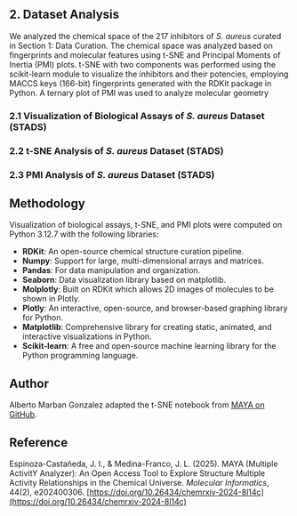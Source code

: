 ## 2. Dataset Analysis
We analyzed the chemical space of the 217 inhibitors of *S. aureus* curated in Section 1: Data Curation. The chemical space was analyzed based on fingerprints and molecular features using t-SNE and Principal Moments of Inertia (PMI) plots. t-SNE with two components was performed using the scikit-learn module to visualize the inhibitors and their potencies, employing MACCS keys (166-bit) fingerprints generated with the RDKit package in Python. A ternary plot of PMI was used to analyze molecular geometry
### 2.1 Visualization of Biological Assays of *S. aureus* Dataset (STADS)
### 2.2 t-SNE Analysis of *S. aureus* Dataset (STADS)
### 2.3 PMI Analysis of *S. aureus* Dataset (STADS)

## Methodology
Visualization of biological assays, t-SNE, and PMI plots were computed on Python 3.12.7 with the following libraries:
- **RDKit**: An open-source chemical structure curation pipeline.
- **Numpy**: Support for large, multi-dimensional arrays and matrices.
- **Pandas**: For data manipulation and organization.
- **Seaborn**: Data visualization library based on matplotlib.
- **Molplotly**: Built on RDKit which allows 2D images of molecules to be shown in Plotly.
- **Plotly**: An interactive, open-source, and browser-based graphing library for Python.
- **Matplotlib**: Comprehensive library for creating static, animated, and interactive visualizations in Python.
- **Scikit-learn**: A free and open-source machine learning library for the Python programming language.

## Author
Alberto Marban Gonzalez adapted the t-SNE notebook from [MAYA on GitHub](https://github.com/IsrC11/MAYA/tree/44661380db69df87131c8dd5315a24debe5e6020).

## Reference
Espinoza-Castañeda, J. I., & Medina-Franco, J. L. (2025). MAYA (Multiple ActivitY Analyzer): An Open Access Tool to Explore Structure Multiple Activity Relationships in the Chemical Universe. *Molecular Informatics*, 44(2), e202400306. [https://doi.org/10.26434/chemrxiv-2024-8l14c](https://doi.org/10.26434/chemrxiv-2024-8l14c)

